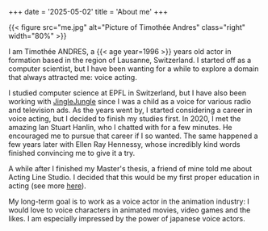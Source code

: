 +++
date = '2025-05-02'
title = 'About me'
+++

{{< figure src="me.jpg" alt="Picture of Timothée Andres" class="right" width="80%" >}}

I am Timothée ANDRES, a {{< age year=1996 >}} years old actor in formation based in the region of Lausanne, Switzerland.
I started off as a computer scientist, but I have been wanting for a while to explore a domain that always attracted me: voice acting.

I studied computer science at EPFL in Switzerland, but I have also been working with [JingleJungle](https://www.jinglejungle.ch/en/) since I was a child as a voice for various radio and television ads. As the years went by, I started considering a career in voice acting, but I decided to finish my studies first.
In 2020, I met the amazing Ian Stuart Hanlin, who I chatted with for a few minutes. He encouraged me to pursue that career if I so wanted. The same happened a few years later with Ellen Ray Hennessy, whose incredibly kind words finished convincing me to give it a try.

A while after I finished my Master's thesis, a friend of mine told me about Acting Line Studio. I decided that this would be my first proper education in acting (see more [here](/education)).

My long-term goal is to work as a voice actor in the animation industry: I would love to voice characters in animated movies, video games and the likes. I am especially impressed by the power of japanese voice actors.

